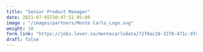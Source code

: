 ```yaml
---
title: "Senior Product Manager"
date: 2021-07-05T10:47:51-05:00
image : "/images/partners/Monte Carlo_Logo.svg"
weight: 18
form_link: "https://jobs.lever.co/montecarlodata/72f8ac28-3278-471c-97a9-149c7d3f9ee0"
draft: false
---
```


